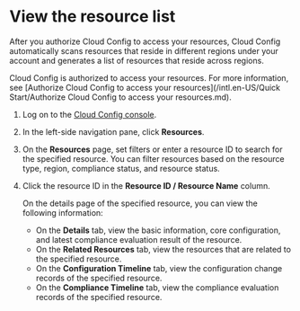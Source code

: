 # View the resource list

After you authorize Cloud Config to access your resources, Cloud Config automatically scans resources that reside in different regions under your account and generates a list of resources that reside across regions.

Cloud Config is authorized to access your resources. For more information, see [Authorize Cloud Config to access your resources](/intl.en-US/Quick Start/Authorize Cloud Config to access your resources.md).

1.  Log on to the [Cloud Config console](https://config.console.aliyun.com).

2.  In the left-side navigation pane, click **Resources**.

3.  On the **Resources** page, set filters or enter a resource ID to search for the specified resource. You can filter resources based on the resource type, region, compliance status, and resource status.

4.  Click the resource ID in the **Resource ID / Resource Name** column.

    On the details page of the specified resource, you can view the following information:

    -   On the **Details** tab, view the basic information, core configuration, and latest compliance evaluation result of the resource.
    -   On the **Related Resources** tab, view the resources that are related to the specified resource.
    -   On the **Configuration Timeline** tab, view the configuration change records of the specified resource.
    -   On the **Compliance Timeline** tab, view the compliance evaluation records of the specified resource.

